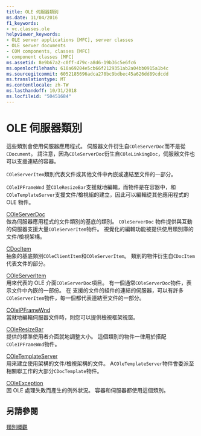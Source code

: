 ```yaml
---
title: OLE 伺服器類別
ms.date: 11/04/2016
f1_keywords:
- vc.classes.ole
helpviewer_keywords:
- OLE server applications [MFC], server classes
- OLE server documents
- COM components, classes [MFC]
- component classes [MFC]
ms.assetid: 8e9b67a2-c0ff-479c-a8d6-19b36c5e6fc6
ms.openlocfilehash: 610a69204e5cb66f2129351ab2a04bb0915a1b4c
ms.sourcegitcommit: 6052185696adca270bc9bdbec45a626dd89cdcdd
ms.translationtype: MT
ms.contentlocale: zh-TW
ms.lasthandoff: 10/31/2018
ms.locfileid: "50451684"
---
```

# <a name="ole-server-classes"></a>OLE 伺服器類別

這些類別會使用伺服器應用程式。 伺服器文件衍生自`COleServerDoc`而不是從`CDocument`。 請注意，因為`COleServerDoc`衍生自`COleLinkingDoc`，伺服器文件也可以支援連結的容器。

`COleServerItem`類別代表文件或其他文件中內嵌或連結至文件的一部分。

`COleIPFrameWnd` 並`COleResizeBar`支援就地編輯，而物件是在容器中，和`COleTemplateServer`支援文件/檢視組的建立，因此可以編輯從其他應用程式的 OLE 物件。

[COleServerDoc](../mfc/reference/coleserverdoc-class.md)<br/>
做為伺服器應用程式的文件類別的基底的類別。 `COleServerDoc` 物件提供與互動的伺服器支援大量`COleServerItem`物件。 視覺化的編輯功能被提供使用類別庫的文件/檢視架構。

[CDocItem](../mfc/reference/cdocitem-class.md)<br/>
抽象的基底類別`COleClientItem`和`COleServerItem`。 類別的物件衍生自`CDocItem`代表文件的部分。

[COleServerItem](../mfc/reference/coleserveritem-class.md)<br/>
用來代表的 OLE 介面`COleServerDoc`項目。 有一個通常`COleServerDoc`物件，表示文件中內嵌的一部份。 在 支援的文件的組件的連結的伺服器，可以有許多`COleServerItem`物件，每一個都代表連結至文件的一部分。

[COleIPFrameWnd](../mfc/reference/coleipframewnd-class.md)<br/>
當就地編輯伺服器文件時，則您可以提供檢視框架視窗。

[COleResizeBar](../mfc/reference/coleresizebar-class.md)<br/>
提供的標準使用者介面就地調整大小。 這個類別的物件一律用於搭配`COleIPFrameWnd`物件。

[COleTemplateServer](../mfc/reference/coletemplateserver-class.md)<br/>
用來建立使用架構的文件/檢視架構的文件。 A`COleTemplateServer`物件會委派至相關聯工作的大部分`CDocTemplate`物件。

[COleException](../mfc/reference/coleexception-class.md)<br/>
因 OLE 處理失敗而產生的例外狀況。 容器和伺服器都使用這個類別。

## <a name="see-also"></a>另請參閱

[類別概觀](../mfc/class-library-overview.md)

